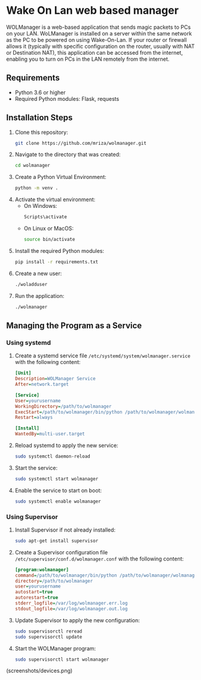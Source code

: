 # Wake On Lan web based manager

WOLManager is a web-based application that sends magic packets to PCs on your LAN. WoLManager is installed on a server within the same network as the PC to be powered on using Wake-On-Lan. If your router or firewall allows it (typically with specific configuration on the router, usually with NAT or Destination NAT), this application can be accessed from the internet, enabling you to turn on PCs in the LAN remotely from the internet.

## Requirements

- Python 3.6 or higher
- Required Python modules: Flask, requests

## Installation Steps

1. Clone this repository:
   ```sh
   git clone https://github.com/mriza/wolmanager.git
   ```
2. Navigate to the directory that was created:
   ```sh
   cd wolmanager
   ```
3. Create a Python Virtual Environment:
   ```sh
   python -m venv .
   ```
4. Activate the virtual environment:
   - On Windows:
     ```sh
     Scripts\activate
     ```
   - On Linux or MacOS:
     ```sh
     source bin/activate
     ```
5. Install the required Python modules:
   ```sh
   pip install -r requirements.txt
   ```
6. Create a new user:
   ```sh
   ./woladduser
   ```
7. Run the application:
   ```sh
   ./wolmanager
   ```

## Managing the Program as a Service

### Using systemd

1. Create a systemd service file `/etc/systemd/system/wolmanager.service` with the following content:
   ```ini
   [Unit]
   Description=WOLManager Service
   After=network.target

   [Service]
   User=yourusername
   WorkingDirectory=/path/to/wolmanager
   ExecStart=/path/to/wolmanager/bin/python /path/to/wolmanager/wolmanager.py
   Restart=always

   [Install]
   WantedBy=multi-user.target
   ```
2. Reload systemd to apply the new service:
   ```sh
   sudo systemctl daemon-reload
   ```
3. Start the service:
   ```sh
   sudo systemctl start wolmanager
   ```
4. Enable the service to start on boot:
   ```sh
   sudo systemctl enable wolmanager
   ```

### Using Supervisor

1. Install Supervisor if not already installed:
   ```sh
   sudo apt-get install supervisor
   ```
2. Create a Supervisor configuration file `/etc/supervisor/conf.d/wolmanager.conf` with the following content:
   ```ini
   [program:wolmanager]
   command=/path/to/wolmanager/bin/python /path/to/wolmanager/wolmanager.py
   directory=/path/to/wolmanager
   user=yourusername
   autostart=true
   autorestart=true
   stderr_logfile=/var/log/wolmanager.err.log
   stdout_logfile=/var/log/wolmanager.out.log
   ```
3. Update Supervisor to apply the new configuration:
   ```sh
   sudo supervisorctl reread
   sudo supervisorctl update
   ```
4. Start the WOLManager program:
   ```sh
   sudo supervisorctl start wolmanager
   ```

(screenshots/devices.png)